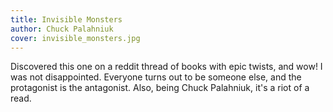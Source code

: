 ```yaml
---
title: Invisible Monsters
author: Chuck Palahniuk
cover: invisible_monsters.jpg
---
```

Discovered this one on a reddit thread of books with epic twists, and wow! I was not disappointed. Everyone turns out to be someone else, and the protagonist is the antagonist. Also, being Chuck Palahniuk, it's a riot of a read.
